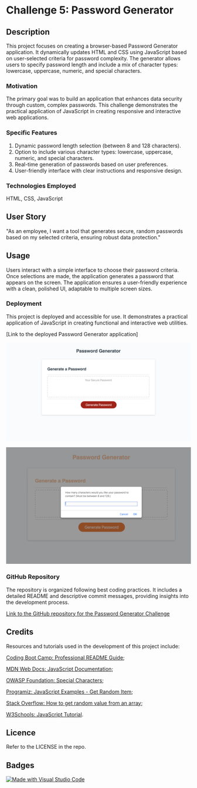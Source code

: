 # Challenge 5: Password Generator

## Description

This project focuses on creating a browser-based Password Generator application. It dynamically updates HTML and CSS using JavaScript based on user-selected criteria for password complexity. The generator allows users to specify password length and include a mix of character types: lowercase, uppercase, numeric, and special characters.

### Motivation

The primary goal was to build an application that enhances data security through custom, complex passwords. This challenge demonstrates the practical application of JavaScript in creating responsive and interactive web applications.

### Specific Features

1. Dynamic password length selection (between 8 and 128 characters).
2. Option to include various character types: lowercase, uppercase, numeric, and special characters.
3. Real-time generation of passwords based on user preferences.
4. User-friendly interface with clear instructions and responsive design.

### Technologies Employed

HTML, CSS, JavaScript

## User Story

"As an employee, I want a tool that generates secure, random passwords based on my selected criteria, ensuring robust data protection."

## Usage

Users interact with a simple interface to choose their password criteria. Once selections are made, the application generates a password that appears on the screen. The application ensures a user-friendly experience with a clean, polished UI, adaptable to multiple screen sizes.

### Deployment

This project is deployed and accessible for use. It demonstrates a practical application of JavaScript in creating functional and interactive web utilities.

[Link to the deployed Password Generator application]

![Screenshot of the Initial Password Generator application](./starter/starter-password-generator-screenshot-safari.png)

![Screenshot of the Modified Password Generator application](./starter/modified-password-generator-screenshot-safari.png)

### GitHub Repository

The repository is organized following best coding practices. It includes a detailed README and descriptive commit messages, providing insights into the development process.

[Link to the GitHub repository for the Password Generator Challenge]()

## Credits

Resources and tutorials used in the development of this project include:

[Coding Boot Camp: Professional README Guide](https://coding-boot-camp.github.io/full-stack/github/professional-readme-guide);

[MDN Web Docs: JavaScript Documentation](https://developer.mozilla.org/en-US/docs/Web/JavaScript);

[OWASP Foundation: Special Characters](https://www.owasp.org/index.php/Password_special_characters);

[Programiz: JavaScript Examples - Get Random Item](https://www.programiz.com/javascript/examples/get-random-item);

[Stack Overflow: How to get random value from an array](https://stackoverflow.com/questions/26165455/how-to-get-random-value-from-an-array);

[W3Schools: JavaScript Tutorial](https://www.w3schools.com/js/).

## Licence

Refer to the LICENSE in the repo.

## Badges

[![Made with Visual Studio Code](https://img.shields.io/badge/Made%20with-Visual%20Studio%20Code-1f425f.svg)](https://code.visualstudio.com/)